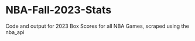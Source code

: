 # NBA-Fall-2023-Stats
Code and output for 2023 Box Scores for all NBA Games, scraped using the nba_api
